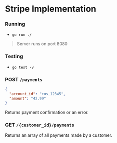 # Stripe Implementation

### Running
- `go run ./`
> Server runs on port 8080

### Testing
- `go test -v`

### POST `/payments`
```json
{
  "account_id": "cus_12345",
  "amount": "42.99"
}
```
Returns payment confirmation or an error.

### GET `/{customer_id}/payments`
Returns an array of all payments made by a customer.
